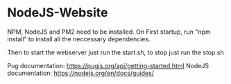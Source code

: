 # NodeJS-Website

NPM, NodeJS and PM2 need to be installed.
On First startup, run "npm install" to install all the neccessary dependencies.

Then to start the webserver just run the start.sh, to stop just run the stop.sh

Pug documentation: https://pugjs.org/api/getting-started.html
NodeJS documentation: https://nodejs.org/en/docs/guides/

